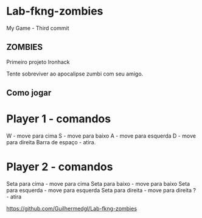 # Lab-fkng-zombies
My Game - Third commit


## ZOMBIES

Primeiro projeto Ironhack

Tente sobreviver ao apocalipse zumbi com seu amigo.

## Como jogar

# Player 1 - comandos

 W - move para cima
 S - move para baixo
 A - move para esquerda
 D - move para direita
 Barra de espaço - atira.

# Player 2 - comandos

 Seta para cima - move para cima
 Seta para baixo - move para baixo
 Seta para esquerda - move para esquerda
 Seta para direita - move para direita
 ? - atira

https://github.com/Guilhermedgl/Lab-fkng-zombies




